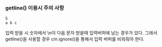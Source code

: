 ### getline() 이용시 주의 사항

```
5
a b c
```

입력 받을 시 숫자에서 \n이 다음 문자 받을때 입력버퍼에 남는 경우가 있다.
그래서 getline()을 사용할 경우 cin.ignore()을 통해서 입력 버퍼를 비워줘야 한다.
